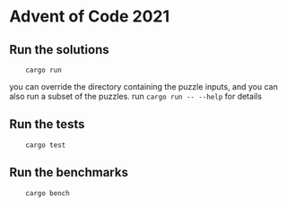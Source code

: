 # Advent of Code 2021

## Run the solutions

        cargo run

you can override the directory containing the puzzle inputs, and you can also run a subset of the puzzles. run `cargo run -- --help` for details

## Run the tests

        cargo test

## Run the benchmarks

        cargo bench